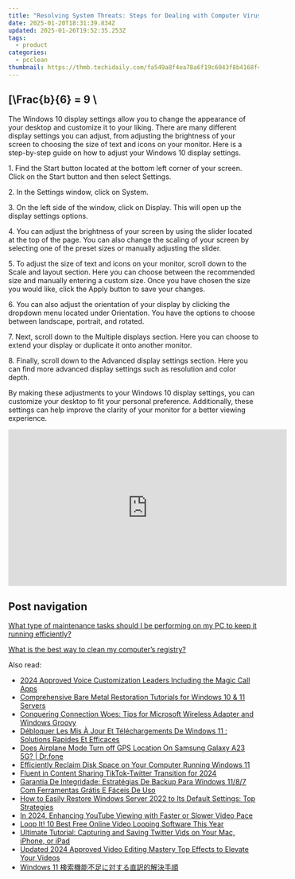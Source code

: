```yaml
---
title: "Resolving System Threats: Steps for Dealing with Computer Viruses, Guided by YL Software Experts"
date: 2025-01-20T18:31:39.834Z
updated: 2025-01-26T19:52:35.253Z
tags:
  - product
categories:
  - pcclean
thumbnail: https://thmb.techidaily.com/fa549a8f4ea78a6f19c6043f8b4168f45b8a02a01f09c9a4cfb746e3a5491976.jpg
---
```


## \[\Frac{b}{6} = 9 \

The Windows 10 display settings allow you to change the appearance of your desktop and customize it to your liking. There are many different display settings you can adjust, from adjusting the brightness of your screen to choosing the size of text and icons on your monitor. Here is a step-by-step guide on how to adjust your Windows 10 display settings. 

1\. Find the Start button located at the bottom left corner of your screen. Click on the Start button and then select Settings.

2\. In the Settings window, click on System.

3\. On the left side of the window, click on Display. This will open up the display settings options. 

4\. You can adjust the brightness of your screen by using the slider located at the top of the page. You can also change the scaling of your screen by selecting one of the preset sizes or manually adjusting the slider.

5\. To adjust the size of text and icons on your monitor, scroll down to the Scale and layout section. Here you can choose between the recommended size and manually entering a custom size. Once you have chosen the size you would like, click the Apply button to save your changes.

6\. You can also adjust the orientation of your display by clicking the dropdown menu located under Orientation. You have the options to choose between landscape, portrait, and rotated.

7\. Next, scroll down to the Multiple displays section. Here you can choose to extend your display or duplicate it onto another monitor.

8\. Finally, scroll down to the Advanced display settings section. Here you can find more advanced display settings such as resolution and color depth. 

By making these adjustments to your Windows 10 display settings, you can customize your desktop to fit your personal preference. Additionally, these settings can help improve the clarity of your monitor for a better viewing experience.

<!-- affiliate ads begin -->
<iframe width="560" height="315" src="https://www.youtube.com/embed/iPCr_bxZjMQ?si=ubOsoq5umPEXL9xL" title="YouTube video player" frameborder="0" allow="accelerometer; autoplay; clipboard-write; encrypted-media; gyroscope; picture-in-picture; web-share" referrerpolicy="strict-origin-when-cross-origin" allowfullscreen></iframe>
<!-- affiliate ads end -->

## Post navigation

[What type of maintenance tasks should I be performing on my PC to keep it running efficiently?](https://tools.techidaily.com/pcclean/products/)

[What is the best way to clean my computer’s registry?](https://tools.techidaily.com/pcclean/products/)

<ins class="adsbygoogle"
     style="display:block"
     data-ad-format="autorelaxed"
     data-ad-client="ca-pub-7571918770474297"
     data-ad-slot="1223367746"></ins>

<ins class="adsbygoogle"
     style="display:block"
     data-ad-client="ca-pub-7571918770474297"
     data-ad-slot="8358498916"
     data-ad-format="auto"
     data-full-width-responsive="true"></ins>

<span class="atpl-alsoreadstyle">Also read:</span>
<div><ul>
<li><a href="https://vp-tips.techidaily.com/2024-approved-voice-customization-leaders-including-the-magic-call-apps/"><u>2024 Approved Voice Customization Leaders Including the Magic Call Apps</u></a></li>
<li><a href="https://discover-fantastic.techidaily.com/comprehensive-bare-metal-restoration-tutorials-for-windows-10-and-11-servers/"><u>Comprehensive Bare Metal Restoration Tutorials for Windows 10 & 11 Servers</u></a></li>
<li><a href="https://common-error.techidaily.com/conquering-connection-woes-tips-for-microsoft-wireless-adapter-and-windows-groovy/"><u>Conquering Connection Woes: Tips for Microsoft Wireless Adapter and Windows Groovy</u></a></li>
<li><a href="https://discover-fantastic.techidaily.com/debloquer-les-mis-a-jour-et-telechargements-de-windows-11-solutions-rapides-et-efficaces/"><u>Débloquer Les Mis À Jour Et Téléchargements De Windows 11 : Solutions Rapides Et Efficaces</u></a></li>
<li><a href="https://fake-location.techidaily.com/does-airplane-mode-turn-off-gps-location-on-samsung-galaxy-a23-5g-drfone-by-drfone-virtual-android/"><u>Does Airplane Mode Turn off GPS Location On Samsung Galaxy A23 5G? | Dr.fone</u></a></li>
<li><a href="https://win-forum.techidaily.com/efficiently-reclaim-disk-space-on-your-computer-running-windows-11/"><u>Efficiently Reclaim Disk Space on Your Computer Running Windows 11</u></a></li>
<li><a href="https://twitter-clips.techidaily.com/fluent-in-content-sharing-tiktok-twitter-transition-for-2024/"><u>Fluent in Content Sharing TikTok-Twitter Transition for 2024</u></a></li>
<li><a href="https://discover-fantastic.techidaily.com/garantia-de-integridade-estrategias-de-backup-para-windows-1187-com-ferramentas-gratis-e-faceis-de-uso/"><u>Garantia De Integridade: Estratégias De Backup Para Windows 11/8/7 Com Ferramentas Grátis E Fáceis De Uso</u></a></li>
<li><a href="https://discover-fantastic.techidaily.com/how-to-easily-restore-windows-server-2022-to-its-default-settings-top-strategies/"><u>How to Easily Restore Windows Server 2022 to Its Default Settings: Top Strategies</u></a></li>
<li><a href="https://youtube-docs.techidaily.com/24-enhancing-youtube-viewing-with-faster-or-slower-video-pace/"><u>In 2024, Enhancing YouTube Viewing with Faster or Slower Video Pace</u></a></li>
<li><a href="https://ai-vdieo-software.techidaily.com/loop-it-10-best-free-online-video-looping-software-this-year/"><u>Loop It! 10 Best Free Online Video Looping Software This Year</u></a></li>
<li><a href="https://eaxpv-info.techidaily.com/ultimate-tutorial-capturing-and-saving-twitter-vids-on-your-mac-iphone-or-ipad/"><u>Ultimate Tutorial: Capturing and Saving Twitter Vids on Your Mac, iPhone, or iPad</u></a></li>
<li><a href="https://video-creation-software.techidaily.com/updated-2024-approved-video-editing-mastery-top-effects-to-elevate-your-videos/"><u>Updated 2024 Approved Video Editing Mastery Top Effects to Elevate Your Videos</u></a></li>
<li><a href="https://discover-fantastic.techidaily.com/1728468971078-windows-11/"><u>Windows 11 検索機能不足に対する直訳的解決手順</u></a></li>
</ul></div>

